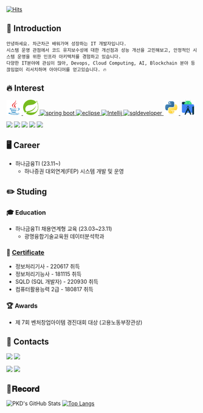   [![Hits](https://hits.seeyoufarm.com/api/count/incr/badge.svg?url=https%3A%2F%2Fgithub.com%2Fpkd98&count_bg=%2379C83D&title_bg=%23555555&icon=&icon_color=%23E7E7E7&title=hits&edge_flat=false)](https://hits.seeyoufarm.com)
## :wave: Introduction
```
안녕하세요. 차근차근 배워가며 성장하는 IT 개발자입니다.
시스템 운영 관점에서 코드 유지보수성에 대한 개선점과 성능 개선을 고민해보고, 안정적인 시스템 운영을 위한 인프라 아키텍처를 경험하고 있습니다.
다양한 IT분야에 관심이 많아, Devops, Cloud Computing, AI, Blockchain 분야 등 끊임없이 리서치하며 아아디어를 얻고있습니다. 🔥
```

## :fire: Interest
<p>
  <!-- <a href="https://kotlinlang.org" target="_blank" rel="noreferrer"> <img src="https://raw.githubusercontent.com/devicons/devicon/master/icons/kotlin/kotlin-original.svg" alt="kotlin" width="40" height="40"/> </a> -->
<a href="https://www.java.com" target="_blank" rel="noreferrer"> <img src="https://raw.githubusercontent.com/devicons/devicon/master/icons/java/java-original.svg" alt="java" width="40" height="40"/> </a> 
<a href="https://spring.io/" target="_blank" rel="noreferrer"> <img src="https://raw.githubusercontent.com/devicons/devicon/master/icons/spring/spring-original.svg" alt="spring" width="40" height="40"/> </a>
<a href="https://spring.io/" target="_blank" rel="noreferrer"> <img src="https://blog.kakaocdn.net/dn/vRXMH/btrqmqGvK5z/idTryIRmD4Rf6r54gDCArk/img.png" alt="spring boot" width="40" height="40"/> </a>
<a href="https://www.eclipse.org/downloads/" target="_blank" rel="noreferrer"> <img src="https://user-images.githubusercontent.com/101521005/234900480-15c182c7-a54e-4e6c-bedb-bd77b9ff3f01.png" alt="eclipse" width="40" height="40"/> </a>
<a href="https://www.jetbrains.com/" target="_blank" rel="noreferrer"> <img src="https://user-images.githubusercontent.com/101521005/234903996-0263a7b0-994a-48c6-98a7-970524bac6fa.png" alt="Intellij" width="40" height="40"/> </a>
    <a href="https://www.oracle.com/kr/database/sqldeveloper/" target="_blank" rel="noreferrer"> <img src="https://upload.wikimedia.org/wikipedia/en/thumb/6/68/Oracle_SQL_Developer_logo.svg/1200px-Oracle_SQL_Developer_logo.svg.png" alt="sqldeveloper" width="40" height="40"/> </a>
<a href="https://www.python.org" target="_blank" rel="noreferrer"> <img src="https://raw.githubusercontent.com/devicons/devicon/master/icons/python/python-original.svg" alt="python" width="40" height="40"/> </a>
<a href="https://developer.android.com/studio" target="_blank" rel="noreferrer"> <img src="https://raw.githubusercontent.com/devicons/devicon/master/icons//androidstudio/androidstudio-original.svg" alt="android" width="40" height="40"/> </a>

<!--   <a href="https://www.cprogramming.com/" target="_blank" rel="noreferrer"> <img src="https://raw.githubusercontent.com/devicons/devicon/master/icons/c/c-original.svg" alt="c" width="40" height="40"/> </a>  -->


<p>
  <img src="https://img.shields.io/badge/- Oracle -F80000?logo=Oracle&logoColor=white"/>
  <img src="https://img.shields.io/badge/-Docker-2496ED?logo=Docker&logoColor=white"/>
  <img src="https://img.shields.io/badge/-Amazon AWS-232F3E?logo=Amazon AWS&logoColor=white"/>
  <img src="https://img.shields.io/badge/Git-F05032?logo=git&logoColor=white">
  <img src="https://img.shields.io/badge/Github-181717?logo=github&logoColor=white">
</p>

## 🖥️ Career
 * 하나금융TI (23.11~)
   * 하나증권 대외연계(FEP) 시스템 개발 및 운영

## ✏️ Studing
  ### 🎓 Education
  * 하나금융TI 채용연계형 교육 (23.03~23.11)
    * 광명융합기술교육원 데이터분석학과

  ### 📖 [Certificate](https://github.com/pkd98/Certificate)
  * 정보처리기사 - 220617 취득  
  * 정보처리기능사 - 181115 취득
  * SQLD (SQL 개발자) - 220930 취득  
  * 컴퓨터활용능력 2급 - 180817 취득

  ### 🏆 Awards
  * 제 7회 벤처창업아이템 경진대회 대상 (고용노동부장관상)

## :love_letter: Contacts
[<img src="https://img.shields.io/badge/-TISTORY Blog-000000?logo=Tistory&logoColor=white"/>](https://keydi.tistory.com/)
[<img src="https://img.shields.io/badge/-NAVER mail-03C75A?logo=Naver&logoColor=white"/>](mailto:baum12345@naver.com)

![](https://github.com/pkd98/github-stats-transparent/blob/output/generated/overview.svg)
![](https://github.com/pkd98/github-stats-transparent/blob/output/generated/languages.svg)

## 💾𝐑𝐞𝐜𝐨𝐫𝐝
![PKD's GitHub Stats](https://github-readme-stats.vercel.app/api?username=pkd98&count_private=true) 
  [![Top Langs](https://github-readme-stats.vercel.app/api/top-langs/?username=pkd98&langs_count=10&layout=compact)]()

